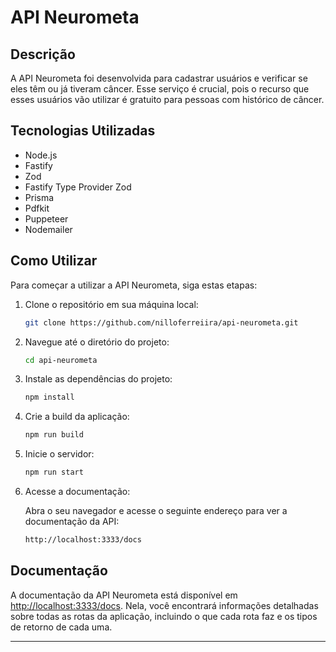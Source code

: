 # API Neurometa

## Descrição

A API Neurometa foi desenvolvida para cadastrar usuários e verificar se eles têm ou já tiveram câncer. Esse serviço é crucial, pois o recurso que esses usuários vão utilizar é gratuito para pessoas com histórico de câncer.

## Tecnologias Utilizadas

- Node.js
- Fastify
- Zod
- Fastify Type Provider Zod
- Prisma
- Pdfkit
- Puppeteer
- Nodemailer

## Como Utilizar

Para começar a utilizar a API Neurometa, siga estas etapas:

1. Clone o repositório em sua máquina local:

   ```sh
   git clone https://github.com/nilloferreiira/api-neurometa.git
   ```

2. Navegue até o diretório do projeto:

   ```sh
   cd api-neurometa
   ```

3. Instale as dependências do projeto:

   ```sh
   npm install
   ```

4. Crie a build da aplicação:

   ```sh
   npm run build
   ```

5. Inicie o servidor:

   ```sh
   npm run start
   ```

6. Acesse a documentação:

   Abra o seu navegador e acesse o seguinte endereço para ver a documentação da API:

   ```sh
   http://localhost:3333/docs
   ```

## Documentação

A documentação da API Neurometa está disponível em [http://localhost:3333/docs](http://localhost:3333/docs). Nela, você encontrará informações detalhadas sobre todas as rotas da aplicação, incluindo o que cada rota faz e os tipos de retorno de cada uma.

---